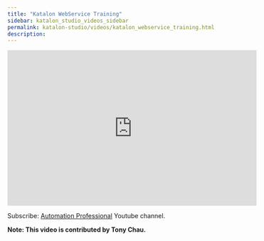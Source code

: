 ```yaml
---
title: "Katalon WebService Training"
sidebar: katalon_studio_videos_sidebar
permalink: katalon-studio/videos/katalon_webservice_training.html
description: 
---
```

<iframe width="560" height="349" src="https://www.youtube.com/embed/_eu01D0Mzn0?autoplay=1" frameborder="0" allowfullscreen="allowfullscreen">&nbsp;</iframe>

Subscribe: [Automation Professional](https://www.youtube.com/channel/UCrrU5Zyyj7HcLPDKyTA1a-g/playlists) Youtube channel.

**Note: This video is contributed by Tony Chau.**